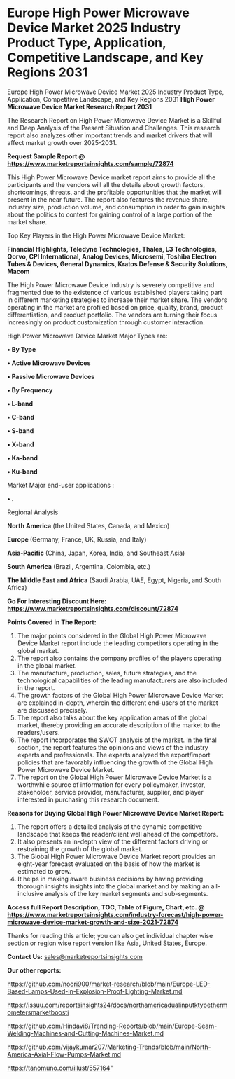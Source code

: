 # Europe High Power Microwave Device Market 2025 Industry Product Type, Application, Competitive Landscape, and Key Regions 2031
Europe High Power Microwave Device Market 2025 Industry Product Type, Application, Competitive Landscape, and Key Regions 2031
<strong>High Power Microwave Device Market Research Report 2031</strong>

The Research Report on High Power Microwave Device Market is a Skillful and Deep Analysis of the Present Situation and Challenges. This research report also analyzes other important trends and market drivers that will affect market growth over 2025-2031.

<strong>Request Sample Report @ <a href=https://www.marketreportsinsights.com/sample/72874>https://www.marketreportsinsights.com/sample/72874</a></strong>

This High Power Microwave Device market report aims to provide all the participants and the vendors will all the details about growth factors, shortcomings, threats, and the profitable opportunities that the market will present in the near future. The report also features the revenue share, industry size, production volume, and consumption in order to gain insights about the politics to contest for gaining control of a large portion of the market share.

Top Key Players in the High Power Microwave Device Market:

<strong>Financial Highlights, Teledyne Technologies, Thales, L3 Technologies, Qorvo, CPI International, Analog Devices, Microsemi, Toshiba Electron Tubes & Devices, General Dynamics, Kratos Defense & Security Solutions, Macom</strong>

The High Power Microwave Device Industry is severely competitive and fragmented due to the existence of various established players taking part in different marketing strategies to increase their market share. The vendors operating in the market are profiled based on price, quality, brand, product differentiation, and product portfolio. The vendors are turning their focus increasingly on product customization through customer interaction.

High Power Microwave Device Market Major Types are:

<strong>• By Type

• Active Microwave Devices

• Passive Microwave Devices

• By Frequency

• L-band

• C-band

• S-band

• X-band

• Ka-band

• Ku-band</strong>

Market Major end-user applications :

<strong>• .</strong>

Regional Analysis

</u><strong><b>North America</b></strong> (the United States, Canada, and Mexico)

<strong><b>Europe </b></strong>(Germany, France, UK, Russia, and Italy)

<strong><b>Asia-Pacific</b></strong> (China, Japan, Korea, India, and Southeast Asia)

<strong><b>South America</b></strong> (Brazil, Argentina, Colombia, etc.)

<strong><b>The Middle East and Africa</b></strong> (Saudi Arabia, UAE, Egypt, Nigeria, and South Africa)

<strong>Go For Interesting Discount Here: <a href=https://www.marketreportsinsights.com/discount/72874>https://www.marketreportsinsights.com/discount/72874</a></strong>

<strong>Points Covered in The Report:</strong>
<ol>
  <li>The major points considered in the Global High Power Microwave Device Market report include the leading competitors operating in the global market.</li>
  <li>The report also contains the company profiles of the players operating in the global market.</li>
  <li>The manufacture, production, sales, future strategies, and the technological capabilities of the leading manufacturers are also included in the report.</li>
  <li>The growth factors of the Global High Power Microwave Device Market are explained in-depth, wherein the different end-users of the market are discussed precisely.</li>
  <li>The report also talks about the key application areas of the global market, thereby providing an accurate description of the market to the readers/users.</li>
  <li>The report incorporates the SWOT analysis of the market. In the final section, the report features the opinions and views of the industry experts and professionals. The experts analyzed the export/import policies that are favorably influencing the growth of the Global High Power Microwave Device Market.</li>
  <li>The report on the Global High Power Microwave Device Market is a worthwhile source of information for every policymaker, investor, stakeholder, service provider, manufacturer, supplier, and player interested in purchasing this research document.</li>
</ol>
<strong>Reasons for Buying Global High Power Microwave Device Market Report:</strong>

<ol>
  <li>The report offers a detailed analysis of the dynamic competitive landscape that keeps the reader/client well ahead of the competitors.</li>
  <li>It also presents an in-depth view of the different factors driving or restraining the growth of the global market.</li>
  <li>The Global High Power Microwave Device Market report provides an eight-year forecast evaluated on the basis of how the market is estimated to grow.</li>
  <li>It helps in making aware business decisions by having providing thorough insights insights into the global market and by making an all-inclusive analysis of the key market segments and sub-segments.</li>
</ol>
<strong>Access full Report Description, TOC, Table of Figure, Chart, etc. @ <a href=https://www.marketreportsinsights.com/industry-forecast/high-power-microwave-device-market-growth-and-size-2021-72874>https://www.marketreportsinsights.com/industry-forecast/high-power-microwave-device-market-growth-and-size-2021-72874</a></strong>


Thanks for reading this article; you can also get individual chapter wise section or region wise report version like Asia, United States, Europe.

<strong>Contact Us:</strong>
sales@marketreportsinsights.com

<strong>Our other reports:</strong>

<a href=https://github.com/noori900/market-research/blob/main/Europe-LED-Based-Lamps-Used-in-Explosion-Proof-Lighting-Market.md>https://github.com/noori900/market-research/blob/main/Europe-LED-Based-Lamps-Used-in-Explosion-Proof-Lighting-Market.md</a>

<a href=https://issuu.com/reportsinsights24/docs/northamericadualinputktypethermometersmarketboosti>https://issuu.com/reportsinsights24/docs/northamericadualinputktypethermometersmarketboosti</a>

<a href=https://github.com/Hindavi8/Trending-Reports/blob/main/Europe-Seam-Welding-Machines-and-Cutting-Machines-Market.md>https://github.com/Hindavi8/Trending-Reports/blob/main/Europe-Seam-Welding-Machines-and-Cutting-Machines-Market.md</a>

<a href=https://github.com/vijaykumar207/Marketing-Trends/blob/main/North-America-Axial-Flow-Pumps-Market.md>https://github.com/vijaykumar207/Marketing-Trends/blob/main/North-America-Axial-Flow-Pumps-Market.md</a>

<a href=https://tanomuno.com/illust/557164>https://tanomuno.com/illust/557164</a>"
